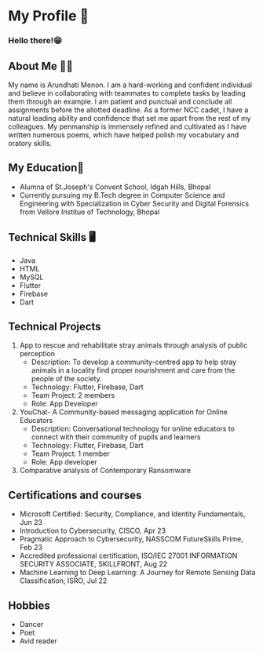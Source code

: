 # My Profile 👋
### Hello there!😁

## About Me 👩🏽
My name is Arundhati Menon. I am a hard-working and confident individual and believe in collaborating with teammates to complete tasks by leading them through an example. I am patient and punctual and conclude all assignments before the allotted deadline. As a former NCC cadet, I have a natural leading ability and confidence that set me apart from the rest of my colleagues. My penmanship is immensely refined and cultivated as I have written numerous poems, which have helped polish my vocabulary and oratory skills.
## My Education📖
- Alumna of St.Joseph's Convent School, Idgah Hills, Bhopal
- Currently pursuing my B.Tech degree in Computer Science and Engineering with Specialization in Cyber Security and Digital Forensics from Vellore Institue of Technology, Bhopal
## Technical Skills 🖥️
- Java
- HTML
- MySQL
- Flutter
- Firebase
- Dart

## Technical Projects
1.  App to rescue and rehabilitate stray animals through analysis of public perception
    - Description: To develop a community-centred app to help stray animals in a locality find proper nourishment and care from the people of the society.
    - Technology: Flutter, Firebase, Dart
    - Team Project: 2 members
    - Role: App Developer
2. YouChat- A Community-based messaging application for Online Educators
   - Description: Conversational technology for online educators to connect with their community of pupils and learners
   - Technology: Flutter, Firebase, Dart
   - Team Project: 1 member
   - Role: App developer
3. Comparative analysis of Contemporary Ransomware

## Certifications and courses
- Microsoft Certified: Security, Compliance, and Identity Fundamentals, Jun 23
- Introduction to Cybersecurity, CISCO, Apr 23
- Pragmatic Approach to Cybersecurity, NASSCOM FutureSkills Prime, Feb 23
- Accredited professional certification, ISO/IEC 27001 INFORMATION SECURITY ASSOCIATE, SKILLFRONT, Aug 22
- Machine Learning to Deep Learning: A Journey for Remote Sensing Data Classification, ISRO, Jul 22

## Hobbies
- Dancer
- Poet
- Avid reader


<!--
**arundhatimenon/arundhatimenon** is a ✨ _special_ ✨ repository because its `README.md` (this file) appears on your GitHub profile.

Here are some ideas to get you started:

- 🔭 I’m currently working on ...
- 🌱 I’m currently learning ...
- 👯 I’m looking to collaborate on ...
- 🤔 I’m looking for help with ...
- 💬 Ask me about ...
- 📫 How to reach me: ...
- 😄 Pronouns: ...
- ⚡ Fun fact: ...
-->
